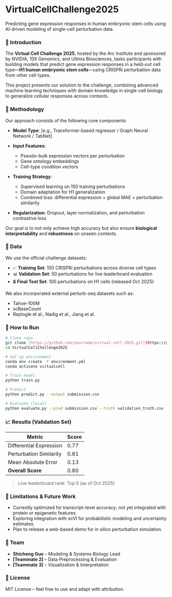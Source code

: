 # VirtualCellChallenge2025

Predicting gene expression responses in human embryonic stem cells using AI-driven modeling of single-cell perturbation data.

### 📌 Introduction

The **Virtual Cell Challenge 2025**, hosted by the Arc Institute and sponsored by NVIDIA, 10X Genomics, and Ultima Biosciences, tasks participants with building models that predict gene expression responses in a held-out cell type—**H1 human embryonic stem cells**—using CRISPRi perturbation data from other cell types.

This project presents our solution to the challenge, combining advanced machine learning techniques with domain knowledge in single-cell biology to generalize cellular responses across contexts.

### 🧬 Methodology

Our approach consists of the following core components:

* **Model Type**: \[e.g., Transformer-based regressor / Graph Neural Network / TabNet]
* **Input Features**:

  * Pseudo-bulk expression vectors per perturbation
  * Gene ontology embeddings
  * Cell-type condition vectors
* **Training Strategy**:

  * Supervised learning on 150 training perturbations
  * Domain adaptation for H1 generalization
  * Combined loss: differential expression + global MAE + perturbation similarity
* **Regularization**: Dropout, layer normalization, and perturbation contrastive loss

Our goal is to not only achieve high accuracy but also ensure **biological interpretability** and **robustness** on unseen contexts.


### 📂 Data

We use the official challenge datasets:

* ✅ **Training Set**: 150 CRISPRi perturbations across diverse cell types
* 📊 **Validation Set**: 50 perturbations for live leaderboard evaluation
* 🔒 **Final Test Set**: 100 perturbations on H1 cells (released Oct 2025)

We also incorporated external perturb-seq datasets such as:

* Tahoe-100M
* scBaseCount
* Replogle et al., Nadig et al., Jiang et al.



### 🚀 How to Run

```bash
# Clone repo
git clone [https://github.com/yourname/virtual-cell-2025.git](https://github.com/ds4cabs/VirtualCellChallenge2025.git)
cd VirtualCellChallenge2025

# Set up environment
conda env create -f environment.yml
conda activate virtualcell

# Train model
python train.py

# Predict
python predict.py --output submission.csv

# Evaluate (local)
python evaluate.py --pred submission.csv --truth validation_truth.csv
```



### 📈 Results (Validation Set)

| Metric                  | Score |
| ----------------------- | ----- |
| Differential Expression | 0.77  |
| Perturbation Similarity | 0.81  |
| Mean Absolute Error     | 0.13  |
| **Overall Score**       | 0.80  |

> Live leaderboard rank: Top 5 (as of Oct 2025)



### 🧪 Limitations & Future Work

* Currently optimized for transcript-level accuracy; not yet integrated with protein or epigenetic features.
* Exploring integration with scVI for probabilistic modeling and uncertainty estimates.
* Plan to release a web-based demo for in silico perturbation simulation.


### 👥 Team

* **Shicheng Guo** – Modeling & Systems Biology Lead
* **\[Teammate 2]** – Data Preprocessing & Evaluation
* **\[Teammate 3]** – Visualization & Interpretation


### 📜 License

MIT License – feel free to use and adapt with attribution.
